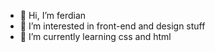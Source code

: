 - 👋 Hi, I’m ferdian
- 👀 I’m interested in front-end and design stuff
- 🌱 I’m currently learning css and html

<!---
zantrfrd/zantrfrd is a ✨ special ✨ repository because its `README.md` (this file) appears on your GitHub profile.
You can click the Preview link to take a look at your changes.
--->
